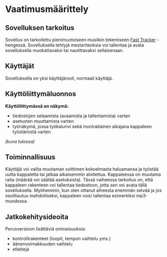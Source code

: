 # Vaatimusmäärittely

## Sovelluksen tarkoitus

Sovellus on tarkoitettu pienimuotoiseen musiikin tekemiseen [Fast Tracker](https://fi.wikipedia.org/wiki/Fast_Tracker) -hengessä.
Sovelluksella tehtyjä mestariteoksia voi tallentaa ja avata sovelluksella muokattavaksi tai nautittavaksi sellaisenaan.

## Käyttäjät

Sovelluksella on yksi käyttäjärooli, normaali käyttäjä.

## Käyttöliittymäluonnos

**Käyttöliittymässä on näkymä:**
 
 - tiedostojen selaamista (avaamista ja tallentamista) varten
 - asetusten muuttamista varten
 - työnäkymä, jossa työkalurivi sekä moniraitainen aikajana kappaleen työstämistä varten

_(kuva tulossa)_


## Toiminnallisuus

Käyttäjä voi valita muutaman soittimen kokoelmasta haluamansa ja työstää uutta kappaletta
tai jatkaa aikaisemmin aloitettua. Kappaleessa on muutama raita (määrää voi säätää asetuksista).
Tässä vaiheessa tarkoitus on, että kappaleen rakenteen voi tallentaa tiedostoon, jotta sen voi avata
tällä sovelluksella. Myöhemmin, kun olen ottanut aiheesta enemmän selvää ja jos osoittautuu mahdolliseksi,
kappaleen voisi tallentaa esimerkiksi mp3-muodossa.

## Jatkokehitysideoita

Perusversioon lisättäviä ominaisuuksia:

 - kontrollirakenteet (loopit, tempon vaihtelu yms.)
 - äänenvoimakkuuden vaihtelu
 - efektejä

